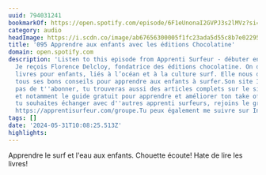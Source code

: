```yaml
---
uuid: 794031241
bookmarkOf: https://open.spotify.com/episode/6F1eUnonaI2GVPJ3s2lMVz?si=KHIofiKZTX2tP6Wkxn1vuQ&nd=1&dlsi=26291b7aa35348b2
category: audio
headImage: https://i.scdn.co/image/ab67656300005f1fc23ada5d55c8b7e022952bc2
title: '095 Apprendre aux enfants avec les éditions Chocolatine'
domain: open.spotify.com
description: 'Listen to this episode from Apprenti Surfeur - débuter en surf on Spotify.
  Je reçois Florence Delcloy, fondatrice des éditions chocolatine. On discute de ses
  livres pour enfants, liés à l’océan et à la culture surf. Elle nous donne aussi
  tous ses bons conseils pour apprendre aux enfants à surfer.Son site Internet: www.editionschocolatine.comN''oublie
  pas de t''abonner, tu trouveras aussi des articles complets sur le site https://apprentisurfeur.com
  et notamment le guide gratuit pour apprendre et améliorer ton take off https://apprentisurfeur.com/guide.Si
  tu souhaites échanger avec d''autres apprenti surfeurs, rejoins le groupe Facebook
  https://apprentisurfeur.com/groupe.Tu peux également me suivre sur Instagram @apprenti_surfeur'
tags: []
date: '2024-05-31T10:08:25.513Z'
highlights: 
---
```


Apprendre le surf et l'eau aux enfants. Chouette écoute! Hate de lire les livres!

